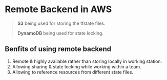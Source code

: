 # Remote Backend in **AWS**

> **S3** being used for storing the tfstate files.
>
> **DynamoDB** being used for state locking.

## Benfits of using remote backend 

1. Remote & highly available rather than storing locally in working station.
2. Allowing sharing & state locking while working within a team.
3. Allowing to reference resources from different state files.
